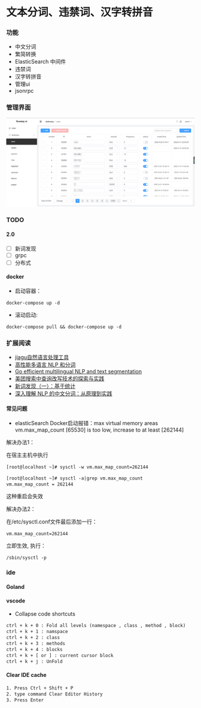 # 文本分词、违禁词、汉字转拼音

### 功能

- 中文分词
- 繁简转换
- ElasticSearch 中间件
- 违禁词
- 汉字转拼音
- 管理ui
- jsonrpc

### 管理界面

![base ui](.doc/img/base_ui.png)

### TODO

#### 2.0

- [ ] 新词发现
- [ ] grpc
- [ ] 分布式

#### docker

- 启动容器：

```shell
docker-compose up -d
```

- 滚动启动:

```shell
docker-compose pull && docker-compose up -d
```

### 扩展阅读

- [jiagu自然语言处理工具](https://github.com/bububa/jiagu)
- [高性能多语言 NLP 和分词](https://github.com/go-ego/gse)
- [Go efficient multilingual NLP and text segmentation](https://github.com/go-ego/gse)
- [美团搜索中查询改写技术的探索与实践](https://tech.meituan.com/2022/02/17/exploration-and-practice-of-query-rewriting-in-meituan-search.html)
- [新词发现（一）：基于统计](https://www.cnblogs.com/en-heng/p/6699531.html)
- [深入理解 NLP 的中文分词：从原理到实践](https://juejin.cn/book/6844733812102922247)

#### 常见问题

- elasticSearch Docker启动报错：max virtual memory areas vm.max_map_count [65530] is too low, increase to at least [262144]

解决办法1：

在宿主主机中执行

```
[root@localhost ~]# sysctl -w vm.max_map_count=262144
```

```
[root@localhost ~]# sysctl -a|grep vm.max_map_count
vm.max_map_count = 262144
```

这种重启会失效

解决办法2：

在/etc/sysctl.conf文件最后添加一行：

```
vm.max_map_count=262144
```
立即生效, 执行：

```
/sbin/sysctl -p
```

### ide

#### Goland

#### vscode

- Collapse code shortcuts
```
ctrl + k + 0 : Fold all levels (namespace , class , method , block)
ctrl + k + 1 : namspace
ctrl + k + 2 : class
ctrl + k + 3 : methods
ctrl + k + 4 : blocks
ctrl + k + [ or ] : current cursor block
ctrl + k + j : UnFold
```

#### Clear IDE cache

```
1. Press Ctrl + Shift + P
2. type command Clear Editor History
3. Press Enter
```
